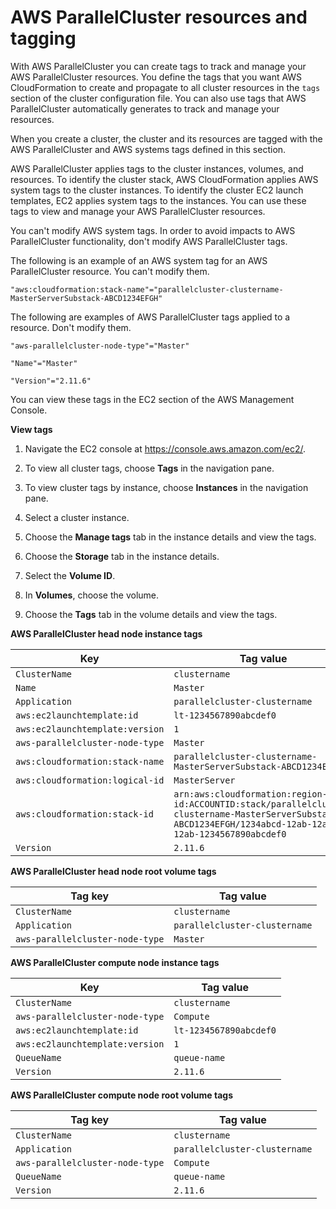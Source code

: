 # AWS ParallelCluster resources and tagging<a name="resources-tags"></a>

With AWS ParallelCluster you can create tags to track and manage your AWS ParallelCluster resources\. You define the tags that you want AWS CloudFormation to create and propagate to all cluster resources in the ``tags`` section of the cluster configuration file\. You can also use tags that AWS ParallelCluster automatically generates to track and manage your resources\.

When you create a cluster, the cluster and its resources are tagged with the AWS ParallelCluster and AWS systems tags defined in this section\.

AWS ParallelCluster applies tags to the cluster instances, volumes, and resources\. To identify the cluster stack, AWS CloudFormation applies AWS system tags to the cluster instances\. To identify the cluster EC2 launch templates, EC2 applies system tags to the instances\. You can use these tags to view and manage your AWS ParallelCluster resources\.

You can't modify AWS system tags\. In order to avoid impacts to AWS ParallelCluster functionality, don't modify AWS ParallelCluster tags\.

The following is an example of an AWS system tag for an AWS ParallelCluster resource\. You can't modify them\.

```
"aws:cloudformation:stack-name"="parallelcluster-clustername-MasterServerSubstack-ABCD1234EFGH"
```

The following are examples of AWS ParallelCluster tags applied to a resource\. Don't modify them\.

```
"aws-parallelcluster-node-type"="Master"
```

```
"Name"="Master"
```

```
"Version"="2.11.6"
```

You can view these tags in the EC2 section of the AWS Management Console\.

**View tags**

1. Navigate the EC2 console at [https://console\.aws\.amazon\.com/ec2/](https://console.aws.amazon.com/ec2/)\.

1. To view all cluster tags, choose **Tags** in the navigation pane\.

1. To view cluster tags by instance, choose **Instances** in the navigation pane\.

1. Select a cluster instance\.

1. Choose the **Manage tags** tab in the instance details and view the tags\.

1. Choose the **Storage** tab in the instance details\.

1. Select the **Volume ID**\.

1. In **Volumes**, choose the volume\.

1. Choose the **Tags** tab in the volume details and view the tags\.


**AWS ParallelCluster head node instance tags**  

| Key | Tag value | 
| --- | --- | 
|  `ClusterName`  |  `clustername`  | 
|  `Name`  |  `Master`  | 
|  `Application`  |  `parallelcluster-clustername`  | 
|  `aws:ec2launchtemplate:id`  |  `lt-1234567890abcdef0`  | 
|  `aws:ec2launchtemplate:version`  |  `1`  | 
|  `aws-parallelcluster-node-type`  |  `Master`  | 
|  `aws:cloudformation:stack-name`  |  `parallelcluster-clustername-MasterServerSubstack-ABCD1234EFGH`  | 
|  `aws:cloudformation:logical-id`  |  `MasterServer`  | 
|  `aws:cloudformation:stack-id`  |  `arn:aws:cloudformation:region-id:ACCOUNTID:stack/parallelcluster-clustername-MasterServerSubstack-ABCD1234EFGH/1234abcd-12ab-12ab-12ab-1234567890abcdef0`  | 
|  `Version`  |  `2.11.6`  | 


**AWS ParallelCluster head node root volume tags**  

| Tag key | Tag value | 
| --- | --- | 
|  `ClusterName`  |  `clustername`  | 
|  `Application`  |  `parallelcluster-clustername`  | 
|  `aws-parallelcluster-node-type`  |  `Master`  | 


**AWS ParallelCluster compute node instance tags**  

| Key | Tag value | 
| --- | --- | 
|  `ClusterName`  |  `clustername`  | 
|  `aws-parallelcluster-node-type`  |  `Compute`  | 
|  `aws:ec2launchtemplate:id`  |  `lt-1234567890abcdef0`  | 
|  `aws:ec2launchtemplate:version`  |  `1`  | 
|  `QueueName`  |  `queue-name`  | 
|  `Version`  |  `2.11.6`  | 


**AWS ParallelCluster compute node root volume tags**  

| Tag key | Tag value | 
| --- | --- | 
|  `ClusterName`  |  `clustername`  | 
|  `Application`  |  `parallelcluster-clustername`  | 
|  `aws-parallelcluster-node-type`  |  `Compute`  | 
|  `QueueName`  |  `queue-name`  | 
|  `Version`  |  `2.11.6`  | 